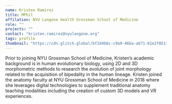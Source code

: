 ```yaml
---
name: Kristen Ramirez
title: MPhil
affilation: NYU Langone Health Grossman School of Medicine 
role: ""
projects: ""
contact: "kristen.ramirez@nyulangone.org"
tags: profile
thumbnail: "https://cdn.glitch.global/bf2d4b6c-c9a9-46ba-a671-61e2f05114b6/Ramirez%20headshot%20GSOM%20cropped.png?v=1648848377114"
---
```



Prior to joining NYU Grossman School of Medicine, Kristen’s academic background is in human evolutionary biology, using 2D and 3D morphometric methods to research the evolution of joint morphology related to the acquisition of bipedality in the human lineage. Kristen joined the anatomy faculty at NYU Grossman School of Medicine in 2018 where she leverages digital technologies to supplement traditional anatomy teaching modalities including the creation of custom 3D models and VR experiences. 


